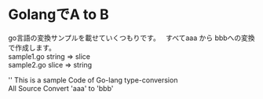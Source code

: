 # GolangでA to B
  go言語の変換サンプルを載せていくつもりです。  
  すべてaaa から bbbへの変換で作成します。  
    sample1.go  string => slice  
    sample2.go  slice => string  

  '<English>' 
  This is a sample Code of Go-lang type-conversion  
  All Source Convert 'aaa' to 'bbb'  
  

